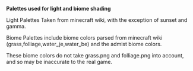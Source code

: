 **Palettes used for light and biome shading**

Light Palettes Taken from minecraft wiki, with the exception of sunset and gamma.

Biome Palettes include biome colors parsed from minecraft wiki (grass,folliage,water_je,water_be) and the admist biome colors.

These biome colors do not take grass.png and folliage.png into account, and so may be inaccurate to the real game.
